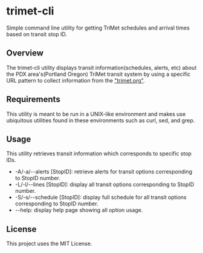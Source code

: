 # trimet-cli
Simple command line utility for getting TriMet schedules and arrival times based on transit stop ID.
## Overview
The trimet-cli utility displays transit information(schedules, alerts, etc) about the PDX area's(Portland Oregon) TriMet transit system by using a specific URL pattern to collect information from the ["trimet.org"](https://trimet.org/).
## Requirements
This utility is meant to be run in a UNIX-like environment and makes use ubiquitous utilities found in these environments such as curl, sed, and grep.
## Usage
This utility retrieves transit information which corresponds to specific stop IDs. 
* -A/-a/--alerts \[StopID\]: retrieve alerts for transit options corresponding to StopID number.
* -L/-l/--lines \[StopID\]: display all transit options corresponding to StopID number.
* -S/-s/--schedule \[StopID\]: display full schedule for all transit options corresponding to StopID number.
* --help: display help page showing all option usage.
## License
This project uses the MIT License.